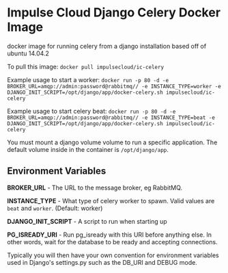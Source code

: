 Impulse Cloud Django Celery Docker Image
==================

docker image for running celery from a django installation
based off of ubuntu 14.04.2

To pull this image:
`docker pull impulsecloud/ic-celery`

Example usage to start a worker:
`docker run -p 80 -d -e BROKER_URL=amqp://admin:password@rabbitmq// -e INSTANCE_TYPE=worker -e DJANGO_INIT_SCRIPT=/opt/django/app/docker-celery.sh impulsecloud/ic-celery`

Example usage to start celery beat:
`docker run -p 80 -d -e BROKER_URL=amqp://admin:password@rabbitmq// -e INSTANCE_TYPE=beat -e DJANGO_INIT_SCRIPT=/opt/django/app/docker-celery.sh impulsecloud/ic-celery`


You must mount a django volume volume to run a specific application.  The default volume inside in the container is `/opt/django/app`.

Environment Variables
---------------------

**BROKER_URL** - The URL to the message broker, eg RabbitMQ.

**INSTANCE_TYPE** - What type of celery worker to spawn. Valid values are `beat` and `worker`. (Default: worker)

**DJANGO_INIT_SCRIPT** - A script to run when starting up

**PG_ISREADY_URI** - Run pg_isready with this URI before anything else. In other words, wait for the database to be ready and accepting connections.

Typically you will then have your own convention for environment variables used in Django's settings.py such as the DB_URI and DEBUG mode.

